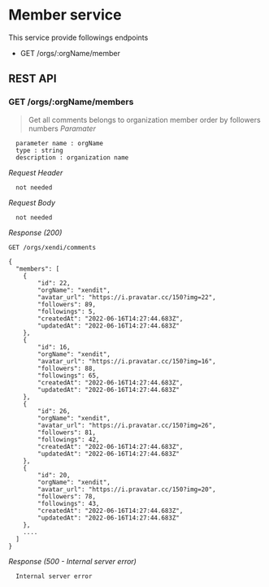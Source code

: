 # Member service
This service provide followings endpoints

* GET /orgs/:orgName/member



## REST API
### GET /orgs/:orgName/members

> Get all comments belongs to organization member order by followers numbers
_Paramater_
```
  parameter name : orgName
  type : string
  description : organization name
```
_Request Header_
```
  not needed
```

_Request Body_
```
  not needed
```

_Response (200)_
```
GET /orgs/xendi/comments

{
  "members": [
    {
        "id": 22,
        "orgName": "xendit",
        "avatar_url": "https://i.pravatar.cc/150?img=22",
        "followers": 89,
        "followings": 5,
        "createdAt": "2022-06-16T14:27:44.683Z",
        "updatedAt": "2022-06-16T14:27:44.683Z"
    },
    {
        "id": 16,
        "orgName": "xendit",
        "avatar_url": "https://i.pravatar.cc/150?img=16",
        "followers": 88,
        "followings": 65,
        "createdAt": "2022-06-16T14:27:44.683Z",
        "updatedAt": "2022-06-16T14:27:44.683Z"
    },
    {
        "id": 26,
        "orgName": "xendit",
        "avatar_url": "https://i.pravatar.cc/150?img=26",
        "followers": 81,
        "followings": 42,
        "createdAt": "2022-06-16T14:27:44.683Z",
        "updatedAt": "2022-06-16T14:27:44.683Z"
    },
    {
        "id": 20,
        "orgName": "xendit",
        "avatar_url": "https://i.pravatar.cc/150?img=20",
        "followers": 78,
        "followings": 43,
        "createdAt": "2022-06-16T14:27:44.683Z",
        "updatedAt": "2022-06-16T14:27:44.683Z"
    },
    ....
  ]
}

```
_Response (500 - Internal server error)_
```
  Internal server error
```
